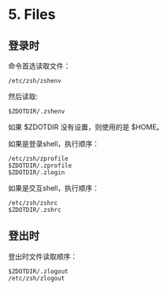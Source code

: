 # 5. Files

## 登录时

命令首选读取文件：

    /etc/zsh/zshenv

然后读取:

    $ZDOTDIR/.zshenv

如果 $ZDOTDIR 没有设置，则使用的是 $HOME。

如果是登录shell，执行顺序：

    /etc/zsh/zprofile
    $ZDOTDIR/.zprofile
    $ZDOTDIR/.zlogin

如果是交互shell，执行顺序：

    /etc/zsh/zshrc
    $ZDOTDIR/.zshrc


## 登出时

登出时文件读取顺序：

    $ZDOTDIR/.zlogout
    /etc/zsh/zlogout



